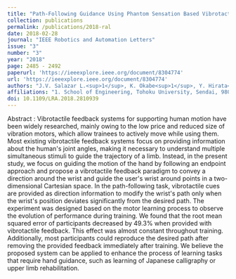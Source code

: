 ```yaml
---
title: "Path-Following Guidance Using Phantom Sensation Based Vibrotactile Cues Around the Wrist"
collection: publications
permalink: /publications/2018-ral
date: 2018-02-28
journal: "IEEE Robotics and Automation Letters"
issue: "3"
number: "3"
year: "2018"
page: 2485 - 2492
paperurl: 'https://ieeexplore.ieee.org/document/8304774'
url: 'https://ieeexplore.ieee.org/document/8304774'
authors: "J.V. Salazar L.<sup>1</sup>, K. Okabe<sup>1</sup>, Y. Hirata<sup>1</sup>"
affiliations: "1. School of Engineering, Tohoku University, Sendai, 980-8579, Japan <br>"
doi: 10.1109/LRA.2018.2810939
---
```

Abstract
:	Vibrotactile feedback systems for supporting human motion have been widely researched, mainly owing to the low price and reduced size of vibration motors, which allow trainees to actively move while using them. Most existing vibrotactile feedback systems focus on providing information about the human's joint angles, making it necessary to understand multiple simultaneous stimuli to guide the trajectory of a limb. Instead, in the present study, we focus on guiding the motion of the hand by following an endpoint approach and propose a vibrotactile feedback paradigm to convey a direction around the wrist and guide the user's wrist around points in a two-dimensional Cartesian space. In the path-following task, vibrotactile cues are provided as direction information to modify the wrist's path only when the wrist's position deviates significantly from the desired path. The experiment was designed based on the motor learning process to observe the evolution of performance during training. We found that the root mean squared error of participants decreased by 49.3% when provided with vibrotactile feedback. This effect was almost constant throughout training. Additionally, most participants could reproduce the desired path after removing the provided feedback immediately after training. We believe the proposed system can be applied to enhance the process of learning tasks that require hand guidance, such as learning of Japanese calligraphy or upper limb rehabilitation.
